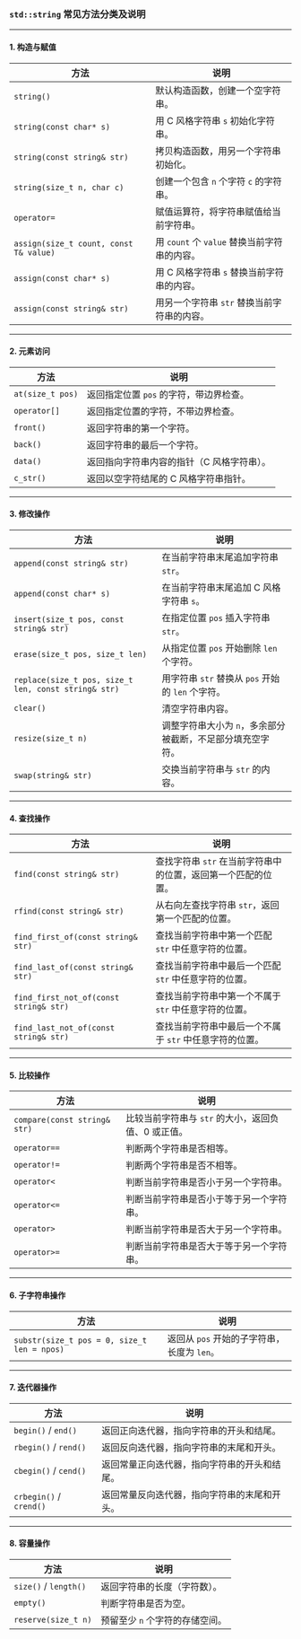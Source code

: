 ### `std::string` 常见方法分类及说明

---

#### **1. 构造与赋值**
| 方法                                   | 说明                                                                 |
|----------------------------------------|----------------------------------------------------------------------|
| `string()`                             | 默认构造函数，创建一个空字符串。                                     |
| `string(const char* s)`                | 用 C 风格字符串 `s` 初始化字符串。                                   |
| `string(const string& str)`            | 拷贝构造函数，用另一个字符串初始化。                                 |
| `string(size_t n, char c)`             | 创建一个包含 `n` 个字符 `c` 的字符串。                               |
| `operator=`                            | 赋值运算符，将字符串赋值给当前字符串。                                |
| `assign(size_t count, const T& value)` | 用 `count` 个 `value` 替换当前字符串的内容。                         |
| `assign(const char* s)`                | 用 C 风格字符串 `s` 替换当前字符串的内容。                           |
| `assign(const string& str)`            | 用另一个字符串 `str` 替换当前字符串的内容。                          |

---

#### **2. 元素访问**
| 方法                                   | 说明                                                                 |
|----------------------------------------|----------------------------------------------------------------------|
| `at(size_t pos)`                       | 返回指定位置 `pos` 的字符，带边界检查。                              |
| `operator[]`                           | 返回指定位置的字符，不带边界检查。                                    |
| `front()`                              | 返回字符串的第一个字符。                                             |
| `back()`                               | 返回字符串的最后一个字符。                                           |
| `data()`                               | 返回指向字符串内容的指针（C 风格字符串）。                            |
| `c_str()`                              | 返回以空字符结尾的 C 风格字符串指针。                                 |

---

#### **3. 修改操作**
| 方法                                   | 说明                                                                 |
|----------------------------------------|----------------------------------------------------------------------|
| `append(const string& str)`            | 在当前字符串末尾追加字符串 `str`。                                   |
| `append(const char* s)`                | 在当前字符串末尾追加 C 风格字符串 `s`。                              |
| `insert(size_t pos, const string& str)`| 在指定位置 `pos` 插入字符串 `str`。                                  |
| `erase(size_t pos, size_t len)`        | 从指定位置 `pos` 开始删除 `len` 个字符。                             |
| `replace(size_t pos, size_t len, const string& str)` | 用字符串 `str` 替换从 `pos` 开始的 `len` 个字符。                   |
| `clear()`                              | 清空字符串内容。                                                     |
| `resize(size_t n)`                     | 调整字符串大小为 `n`，多余部分被截断，不足部分填充空字符。            |
| `swap(string& str)`                    | 交换当前字符串与 `str` 的内容。                                      |

---

#### **4. 查找操作**
| 方法                                   | 说明                                                                 |
|----------------------------------------|----------------------------------------------------------------------|
| `find(const string& str)`              | 查找字符串 `str` 在当前字符串中的位置，返回第一个匹配的位置。         |
| `rfind(const string& str)`             | 从右向左查找字符串 `str`，返回第一个匹配的位置。                     |
| `find_first_of(const string& str)`     | 查找当前字符串中第一个匹配 `str` 中任意字符的位置。                  |
| `find_last_of(const string& str)`      | 查找当前字符串中最后一个匹配 `str` 中任意字符的位置。                |
| `find_first_not_of(const string& str)` | 查找当前字符串中第一个不属于 `str` 中任意字符的位置。                |
| `find_last_not_of(const string& str)`  | 查找当前字符串中最后一个不属于 `str` 中任意字符的位置。              |

---

#### **5. 比较操作**
| 方法                                   | 说明                                                                 |
|----------------------------------------|----------------------------------------------------------------------|
| `compare(const string& str)`           | 比较当前字符串与 `str` 的大小，返回负值、0 或正值。                  |
| `operator==`                           | 判断两个字符串是否相等。                                             |
| `operator!=`                           | 判断两个字符串是否不相等。                                           |
| `operator<`                            | 判断当前字符串是否小于另一个字符串。                                 |
| `operator<=`                           | 判断当前字符串是否小于等于另一个字符串。                             |
| `operator>`                            | 判断当前字符串是否大于另一个字符串。                                 |
| `operator>=`                           | 判断当前字符串是否大于等于另一个字符串。                             |

---

#### **6. 子字符串操作**
| 方法                                   | 说明                                                                 |
|----------------------------------------|----------------------------------------------------------------------|
| `substr(size_t pos = 0, size_t len = npos)` | 返回从 `pos` 开始的子字符串，长度为 `len`。                         |

---

#### **7. 迭代器操作**
| 方法                                   | 说明                                                                 |
|----------------------------------------|----------------------------------------------------------------------|
| `begin()` / `end()`                    | 返回正向迭代器，指向字符串的开头和结尾。                              |
| `rbegin()` / `rend()`                  | 返回反向迭代器，指向字符串的末尾和开头。                              |
| `cbegin()` / `cend()`                  | 返回常量正向迭代器，指向字符串的开头和结尾。                          |
| `crbegin()` / `crend()`                | 返回常量反向迭代器，指向字符串的末尾和开头。                          |

---

#### **8. 容量操作**
| 方法                                   | 说明                                                                 |
|----------------------------------------|----------------------------------------------------------------------|
| `size()` / `length()`                  | 返回字符串的长度（字符数）。                                         |
| `empty()`                              | 判断字符串是否为空。                                                 |
| `reserve(size_t n)`                    | 预留至少 `n` 个字符的存储空间。                                      |